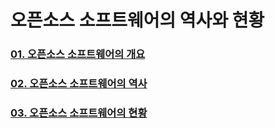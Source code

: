 # 오픈소스 소프트웨어의 역사와 현황


### [01. 오픈소스 소프트웨어의 개요](https://github.com/betrayedpeople/OSS/blob/main/OSS%20%EA%B0%9C%EC%9A%94.md)

### [02. 오픈소스 소프트웨어의 역사](https://github.com/betrayedpeople/OSS/blob/main/OSS%20%EC%97%AD%EC%82%AC.md)

### [03. 오픈소스 소프트웨어의 현황](https://github.com/betrayedpeople/OSS/blob/main/OSS%20%ED%98%84%ED%99%A9.md)
